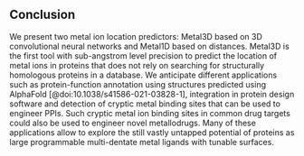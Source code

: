 ## Conclusion

We present two metal ion location predictors: Metal3D based on 3D convolutional neural networks and Metal1D based on distances. Metal3D is the first tool with sub-angstrom level precision to predict the location of metal ions in proteins that does not rely on searching for structurally homologous proteins in a database. We anticipate different applications such as protein-function annotation using structures predicted using AlphaFold [@doi:10.1038/s41586-021-03828-1], integration in protein design software and detection of cryptic metal binding sites that can be used to engineer PPIs. 
Such cryptic metal ion binding sites in common drug targets could also be used to engineer novel metallodrugs. Many of these applications allow to explore the still vastly untapped potential of proteins as large programmable multi-dentate metal ligands with tunable surfaces. 


<!-- Zinc is generally available in the intracellular volume and extracellularly with the total concentration of zinc in cells is estimated to be about about 200 μM [@doi:10.1021/cr800556u]. The real available concentration of free zinc is picomolar[@doi:10.1021/cr800556u] wherefore it is crucial that the design tool produces well designed sites with high spatial precision of the metal ion.  -->


